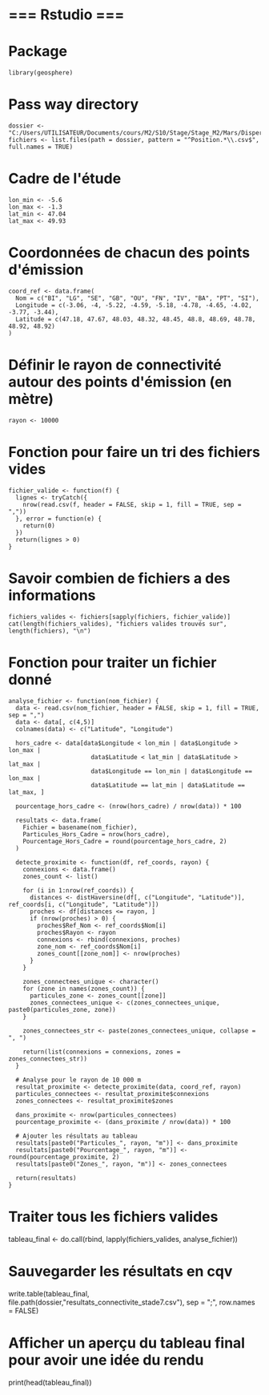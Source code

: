 # === Rstudio ===

# Package
```
library(geosphere)
```

# Pass way directory
```
dossier <- "C:/Users/UTILISATEUR/Documents/cours/M2/S10/Stage/Stage_M2/Mars/Dispersion/Dispersion_active/2022/Avril"
fichiers <- list.files(path = dossier, pattern = "^Position.*\\.csv$", full.names = TRUE)
```

# Cadre de l'étude
```
lon_min <- -5.6
lon_max <- -1.3
lat_min <- 47.04
lat_max <- 49.93
```

# Coordonnées de chacun des points d'émission
```
coord_ref <- data.frame(
  Nom = c("BI", "LG", "SE", "GB", "OU", "FN", "IV", "BA", "PT", "SI"),
  Longitude = c(-3.06, -4, -5.22, -4.59, -5.18, -4.78, -4.65, -4.02, -3.77, -3.44),
  Latitude = c(47.18, 47.67, 48.03, 48.32, 48.45, 48.8, 48.69, 48.78, 48.92, 48.92)
)
```

# Définir le rayon de connectivité autour des points d'émission (en mètre)
```
rayon <- 10000 
```

# Fonction pour faire un tri des fichiers vides
```
fichier_valide <- function(f) {
  lignes <- tryCatch({
    nrow(read.csv(f, header = FALSE, skip = 1, fill = TRUE, sep = ","))
  }, error = function(e) {
    return(0)
  })
  return(lignes > 0)
}
```

# Savoir combien de fichiers a des informations
```
fichiers_valides <- fichiers[sapply(fichiers, fichier_valide)]
cat(length(fichiers_valides), "fichiers valides trouvés sur", length(fichiers), "\n")
```

# Fonction pour traiter un fichier donné
```
analyse_fichier <- function(nom_fichier) {
  data <- read.csv(nom_fichier, header = FALSE, skip = 1, fill = TRUE, sep = ",")
  data <- data[, c(4,5)]
  colnames(data) <- c("Latitude", "Longitude")
  
  hors_cadre <- data[data$Longitude < lon_min | data$Longitude > lon_max |
                       data$Latitude < lat_min | data$Latitude > lat_max |
                       data$Longitude == lon_min | data$Longitude == lon_max |
                       data$Latitude == lat_min | data$Latitude == lat_max, ]
  
  pourcentage_hors_cadre <- (nrow(hors_cadre) / nrow(data)) * 100
  
  resultats <- data.frame(
    Fichier = basename(nom_fichier),
    Particules_Hors_Cadre = nrow(hors_cadre),
    Pourcentage_Hors_Cadre = round(pourcentage_hors_cadre, 2)
  )
  
  detecte_proximite <- function(df, ref_coords, rayon) {
    connexions <- data.frame()
    zones_count <- list()
    
    for (i in 1:nrow(ref_coords)) {
      distances <- distHaversine(df[, c("Longitude", "Latitude")], ref_coords[i, c("Longitude", "Latitude")])
      proches <- df[distances <= rayon, ]
      if (nrow(proches) > 0) {
        proches$Ref_Nom <- ref_coords$Nom[i]
        proches$Rayon <- rayon
        connexions <- rbind(connexions, proches)
        zone_nom <- ref_coords$Nom[i]
        zones_count[[zone_nom]] <- nrow(proches)
      }
    }
    
    zones_connectees_unique <- character()
    for (zone in names(zones_count)) {
      particules_zone <- zones_count[[zone]]
      zones_connectees_unique <- c(zones_connectees_unique, paste0(particules_zone, zone))
    }
    
    zones_connectees_str <- paste(zones_connectees_unique, collapse = ", ")
    
    return(list(connexions = connexions, zones = zones_connectees_str))
  }
  
  # Analyse pour le rayon de 10 000 m
  resultat_proximite <- detecte_proximite(data, coord_ref, rayon)
  particules_connectees <- resultat_proximite$connexions
  zones_connectees <- resultat_proximite$zones
  
  dans_proximite <- nrow(particules_connectees)
  pourcentage_proximite <- (dans_proximite / nrow(data)) * 100
  
  # Ajouter les résultats au tableau
  resultats[paste0("Particules_", rayon, "m")] <- dans_proximite
  resultats[paste0("Pourcentage_", rayon, "m")] <- round(pourcentage_proximite, 2)
  resultats[paste0("Zones_", rayon, "m")] <- zones_connectees
  
  return(resultats)
}
```

# Traiter tous les fichiers valides
tableau_final <- do.call(rbind, lapply(fichiers_valides, analyse_fichier))

# Sauvegarder les résultats en cqv
write.table(tableau_final,  file.path(dossier,"resultats_connectivite_stade7.csv"), sep = ";", row.names = FALSE)

# Afficher un aperçu du tableau final pour avoir une idée du rendu
print(head(tableau_final))
